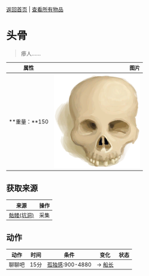 [返回首页](index.md)   |  [查看所有物品](object.md)
# 头骨  
> 瘆人……  
  
  属性  |   图片   
 ----  |  ----:   
 **重量：**150  |  ![](Sprite/Skull.png)   
  
## 获取来源  
来源  |  操作  
----  |  ----  
[骷髅(坑洞)](Skeleton.md)  |  采集  
## 动作  
动作  |  时间  |  条件  |  变化  |  状态  
----  |  ----  |  ----  |  ----  |  ----  
聊聊吧  |  15分  |  [孤独感](Loneliness.md):900-4880  |  → [船长](Captain.md)<br>  |    
